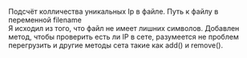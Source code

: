 Подсчёт колличества уникальных Ip в файле. Путь к файлу в переменной filename  
Я исходил из того, что файл не имеет лишних символов. 
Добавлен метод, чтобы проверить есть ли IP в сете, разумеется не проблем перегрузить и другие методы сета такие как add() и remove().